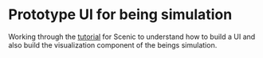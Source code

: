 # Prototype UI for being simulation

Working through the [tutorial](https://hexdocs.pm/scenic/overview_scene.html) 
for Scenic to understand how to build a UI and also build the 
visualization component of the beings simulation.
